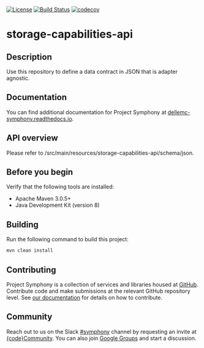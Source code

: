 [![License](https://img.shields.io/badge/License-EPL%201.0-red.svg)](https://opensource.org/licenses/EPL-1.0)
[![Build Status](https://travis-ci.org/dellemc-symphony/storage-capabilities-api.svg?branch=master)](https://travis-ci.org/dellemc-symphony/storage-capabilities-api)
[![codecov](https://codecov.io/gh/dellemc-symphony/storage-capabilities-api/branch/master/graph/badge.svg)](https://codecov.io/gh/dellemc-symphony/storage-capabilities-api)
# storage-capabilities-api
## Description
Use this repository to define a data contract in JSON that is adapter agnostic.
## Documentation
You can find additional documentation for Project Symphony at [dellemc-symphony.readthedocs.io][documentation].
## API overview
Please refer to /src/main/resources/storage-capabilities-api/schema/json.
## Before you begin
Verify that the following tools are installed:
 
* Apache Maven 3.0.5+
* Java Development Kit (version 8)
## Building
Run the following command to build this project:
```bash
mvn clean install
```

## Contributing
Project Symphony is a collection of services and libraries housed at [GitHub][github].
Contribute code and make submissions at the relevant GitHub repository level. See [our documentation][contributing] for details on how to contribute.
## Community
Reach out to us on the Slack [#symphony][slack] channel by requesting an invite at [{code}Community][codecommunity].
You can also join [Google Groups][googlegroups] and start a discussion.
 
[slack]: https://codecommunity.slack.com/messages/symphony
[googlegroups]: https://groups.google.com/forum/#!forum/dellemc-symphony
[codecommunity]: http://community.codedellemc.com/
[contributing]: http://dellemc-symphony.readthedocs.io/en/latest/contributingtosymphony.html
[github]: https://github.com/dellemc-symphony
[documentation]: https://dellemc-symphony.readthedocs.io/en/latest/
